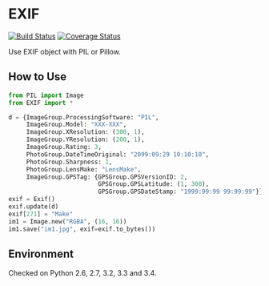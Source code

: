 EXIF
====

[![Build Status](https://travis-ci.org/hugovk/EXIF.svg?branch=master)](https://travis-ci.org/hugovk/EXIF) 
[![Coverage Status](https://coveralls.io/repos/hugovk/EXIF/badge.png?branch=master)](https://coveralls.io/r/hugovk/EXIF?branch=master)

Use EXIF object with PIL or Pillow.


How to Use
----------

```python
from PIL import Image
from EXIF import *

d = {ImageGroup.ProcessingSoftware: "PIL",
     ImageGroup.Model: "XXX-XXX",
     ImageGroup.XResolution: (300, 1),
     ImageGroup.YResolution: (200, 1),
     ImageGroup.Rating: 3,
     PhotoGroup.DateTimeOriginal: "2099:09:29 10:10:10",
     PhotoGroup.Sharpness: 1,
     PhotoGroup.LensMake: "LensMake",
     ImageGroup.GPSTag: {GPSGroup.GPSVersionID: 2,
                         GPSGroup.GPSLatitude: (1, 300),
                         GPSGroup.GPSDateStamp: "1999:99:99 99:99:99"}}
exif = Exif()
exif.update(d)
exif[271] = "Make"
im1 = Image.new("RGBA", (16, 16))
im1.save("im1.jpg", exif=exif.to_bytes())
```

Environment
-----------

Checked on Python 2.6, 2.7, 3.2, 3.3 and 3.4.

